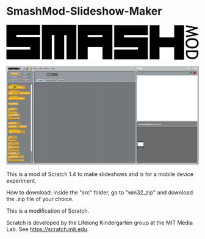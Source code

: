 # SmashMod-Slideshow-Maker

![SmashMod Logo](/gh-pages/Smash%20Logo.png)

![SmashMod Logo](/gh-pages/Home.png)

This is a mod of Scratch 1.4 to make slideshows and is for a mobile device experiment.

How to download:
inside the "src" folder, go to "win32_zip" and download the .zip file of your choice.

This is a modification of Scratch.

Scratch is developed by the Lifelong Kindergarten group at the MIT Media Lab.
See https://scratch.mit.edu.
